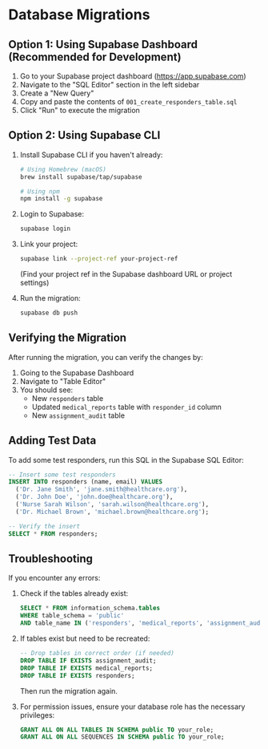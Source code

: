 # Database Migrations

## Option 1: Using Supabase Dashboard (Recommended for Development)

1. Go to your Supabase project dashboard (https://app.supabase.com)
2. Navigate to the "SQL Editor" section in the left sidebar
3. Create a "New Query"
4. Copy and paste the contents of `001_create_responders_table.sql`
5. Click "Run" to execute the migration

## Option 2: Using Supabase CLI

1. Install Supabase CLI if you haven't already:
   ```bash
   # Using Homebrew (macOS)
   brew install supabase/tap/supabase

   # Using npm
   npm install -g supabase
   ```

2. Login to Supabase:
   ```bash
   supabase login
   ```

3. Link your project:
   ```bash
   supabase link --project-ref your-project-ref
   ```
   (Find your project ref in the Supabase dashboard URL or project settings)

4. Run the migration:
   ```bash
   supabase db push
   ```

## Verifying the Migration

After running the migration, you can verify the changes by:

1. Going to the Supabase Dashboard
2. Navigate to "Table Editor"
3. You should see:
   - New `responders` table
   - Updated `medical_reports` table with `responder_id` column
   - New `assignment_audit` table

## Adding Test Data

To add some test responders, run this SQL in the Supabase SQL Editor:

```sql
-- Insert some test responders
INSERT INTO responders (name, email) VALUES
  ('Dr. Jane Smith', 'jane.smith@healthcare.org'),
  ('Dr. John Doe', 'john.doe@healthcare.org'),
  ('Nurse Sarah Wilson', 'sarah.wilson@healthcare.org'),
  ('Dr. Michael Brown', 'michael.brown@healthcare.org');

-- Verify the insert
SELECT * FROM responders;
```

## Troubleshooting

If you encounter any errors:

1. Check if the tables already exist:
   ```sql
   SELECT * FROM information_schema.tables 
   WHERE table_schema = 'public' 
   AND table_name IN ('responders', 'medical_reports', 'assignment_audit');
   ```

2. If tables exist but need to be recreated:
   ```sql
   -- Drop tables in correct order (if needed)
   DROP TABLE IF EXISTS assignment_audit;
   DROP TABLE IF EXISTS medical_reports;
   DROP TABLE IF EXISTS responders;
   ```
   Then run the migration again.

3. For permission issues, ensure your database role has the necessary privileges:
   ```sql
   GRANT ALL ON ALL TABLES IN SCHEMA public TO your_role;
   GRANT ALL ON ALL SEQUENCES IN SCHEMA public TO your_role;
   ``` 